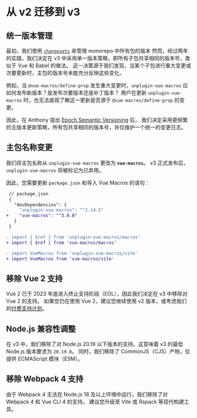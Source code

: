 # 从 v2 迁移到 v3

## 统一版本管理

最初，我们使用 [`changesets`](https://github.com/changesets/changesets) 来管理 monorepo 中所有包的版本
然而，经过两年的实践，我们决定在 v3 中采用单一版本策略，即所有子包共享相同的版本号，类似于 Vue 和 Babel 的做法。
这一决策源于我们发现，当某个子包进行重大变更或次要更新时，主包的版本号未能充分反映这些变化。

例如，当 `@vue-macros/define-prop` 发生重大变更时，`unplugin-vue-macros` 应如何发布新版本？是发布次要版本还是补丁版本？
用户在更新 `unplugin-vue-macros` 时，也无法直观了解这一更新是否源于 `@vue-macros/define-prop` 的变更。

因此，在 Anthony 提出 [Epoch Semantic Versioning](https://antfu.me/posts/epoch-semver) 后，
我们决定采用更频繁的主版本更新策略，所有包共享相同的版本号，并仅维护一个统一的变更日志。

## 主包名称变更

我们将主包名称从 `unplugin-vue-macros` 更改为 **`vue-macros`**。
v3 正式发布后，`unplugin-vue-macros` 将被标记为已弃用。

因此，您需要更新 `package.json` 和导入 Vue Macros 的语句：

```diff
 // package.json
 {
   "devDependencies": {
-    "unplugin-vue-macros": "^2.14.5"
+    "vue-macros": "^3.0.0"
   }
 }
```

```diff
- import { $ref } from 'unplugin-vue-macros/macros'
+ import { $ref } from 'vue-macros/macros'

- import VueMacros from 'unplugin-vue-macros/vite'
+ import VueMacros from 'vue-macros/vite'
```

## 移除 Vue 2 支持

Vue 2 已于 2023 年底进入终止支持阶段（EOL），因此我们决定在 v3 中移除对 Vue 2 的支持。
如果您仍在使用 Vue 2，建议您继续使用 v2 版本，或考虑我们的[付费支持计划](https://github.com/vue-macros/vue-macros/issues/373)。

## Node.js 兼容性调整

在 v3 中，我们移除了对 Node.js 20.19 以下版本的支持。这意味着 v3 的最低 Node.js 版本要求为 `20.19.0`。
同时，我们移除了 CommonJS（CJS）产物，仅提供 ECMAScript 模块（ESM）。

## 移除 Webpack 4 支持

由于 Webpack 4 无法在 Node.js 18 及以上环境中运行，我们移除了对 Webpack 4 和 Vue CLI 4 的支持。
建议您升级至 Vite 或 Rspack 等现代构建工具。

<!-- Auto-update: 2025-10-12T15:12:31.692334 -->

